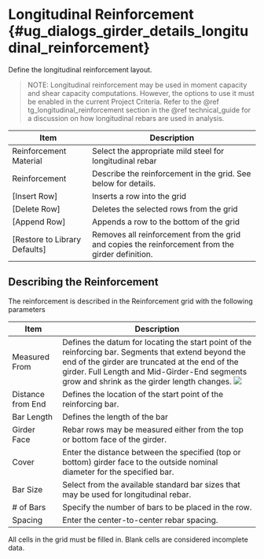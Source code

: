 Longitudinal Reinforcement {#ug_dialogs_girder_details_longitudinal_reinforcement}
==============================================
Define the longitudinal reinforcement layout. 

> NOTE: Longitudinal reinforcement may be used in moment capacity and shear capacity computations. However, the options to use it must be enabled in the current Project Criteria. Refer to the @ref tg_longitudinal_reinforcement section in the @ref technical_guide for a discussion on how longitudinal rebars are used in analysis.

Item | Description
-----|---------
Reinforcement Material | Select the appropriate mild steel for longitudinal rebar
Reinforcement | Describe the reinforcement in the grid. See below for details.
[Insert Row] | Inserts a row into the grid
[Delete Row] | Deletes the selected rows from the grid
[Append Row] | Appends a row to the bottom of the grid
[Restore to Library Defaults] | Removes all reinforcement from the grid and copies the reinforcement from the girder definition.

Describing the Reinforcement
------------------------------
The reinforcement is described in the Reinforcement grid with the following parameters

Item | Description
-------|-------------
Measured From | Defines the datum for locating the start point of the reinforcing bar. Segments that extend beyond the end of the girder are truncated at the end of the girder. Full Length and Mid-Girder-End segments grow and shrink as the girder length changes. ![](LongRebarOptions.gif)
Distance from End | Defines the location of the start point of the reinforcing bar.
Bar Length | Defines the length of the bar
Girder Face | Rebar rows may be measured either from the top or bottom face of the girder.
Cover | Enter the distance between the specified (top or bottom) girder face to the outside nominal diameter for the specified bar.
Bar Size | Select from the available standard bar sizes that may be used for longitudinal rebar.
\# of Bars | Specify the number of bars to be placed in the row.
Spacing | Enter the center-to-center rebar spacing.

All cells in the grid must be filled in. Blank cells are considered incomplete data.  
